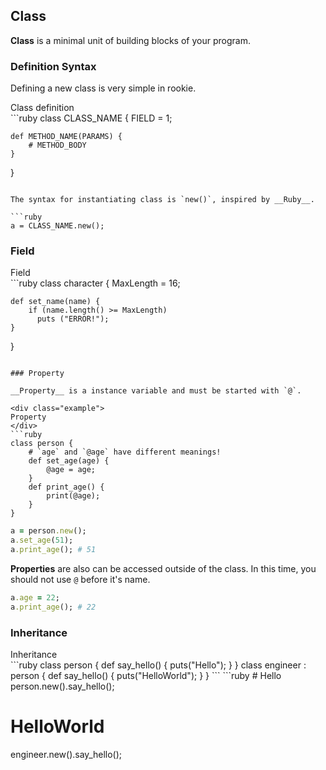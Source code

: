 Class
----

__Class__ is a minimal unit of building blocks of your program.

### Definition Syntax

Defining a new class is very simple in rookie.

<div class="example">
Class definition
</div>
```ruby
class CLASS_NAME {
    FIELD = 1;
    
    def METHOD_NAME(PARAMS) {
        # METHOD_BODY
    }
}
```

The syntax for instantiating class is `new()`, inspired by __Ruby__.

```ruby
a = CLASS_NAME.new();
```

### Field

<div class="example">
Field
</div>
```ruby
class character {
    MaxLength = 16;

    def set_name(name) {
        if (name.length() >= MaxLength)
          puts ("ERROR!");
    }
}
```

### Property

__Property__ is a instance variable and must be started with `@`.

<div class="example">
Property
</div>
```ruby
class person {
    # `age` and `@age` have different meanings!
    def set_age(age) {
        @age = age;
    }
    def print_age() {
        print(@age);
    }
}
```

```ruby
a = person.new();
a.set_age(51);
a.print_age(); # 51
```

__Properties__ are also can be accessed outside of the class. In this time, you should not use `@` before it's name.
```ruby
a.age = 22;
a.print_age(); # 22
```

### Inheritance

<div class="example">
Inheritance
</div>
```ruby
class person {
    def say_hello() {
        puts("Hello");
    }
}
class engineer : person {
    def say_hello() {
        puts("HelloWorld");
    }
}
```
```ruby
# Hello
person.new().say_hello();

# HelloWorld
engineer.new().say_hello();
```
